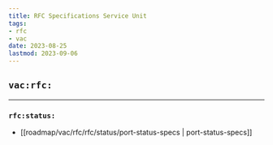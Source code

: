 ```yaml
---
title: RFC Specifications Service Unit
tags:
- rfc
- vac
date: 2023-08-25
lastmod: 2023-09-06
---
```


## `vac:rfc:`

---

### `rfc:status:`

* [[roadmap/vac/rfc/rfc/status/port-status-specs | port-status-specs]]

